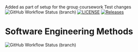 Added as part of setup for the group coursework
Test changes
![GitHub Workflow Status (branch)](https://img.shields.io/github/actions/workflow/status/niconowr/sem/main.yml?branch=master)
[![LICENSE](https://img.shields.io/github/license/niconowr/sem.svg?style=flat-square)](https://github.com/niconowr/sem/blob/master/LICENSE)
[![Releases](https://img.shields.io/github/release/niconowr/sem/all.svg?style=flat-square)](https://github.com/niconowr/sem/releases)
# Software Engineering Methods
![GitHub Workflow Status (branch)](https://img.shields.io/github/actions/workflow/status/niconowr/sem/main.yml?branch=develop)
